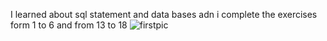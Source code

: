 
I learned about sql statement and data bases adn i complete the exercises form 1 to 6 and from 13 to 18
![firstpic](https://user-images.githubusercontent.com/125550624/235375200-694236a3-21ad-4410-8feb-807816dda8c4.png)
